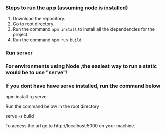 ### Steps to run the app (assuming node is installed)

1. Download the repository.
2. Go to root directory.
3. Run the command `npm install` to install all the dependencies for the project.
4. Run the command `npm run build`.

### Run server

### For environments using Node ,the easiest way to run a static would be to use "serve"!

### If you dont have have serve installed, run the command below
npm install -g serve

Run the command below in the root directory

serve -s build

To access the url go to http://localhost:5000 on your machine.